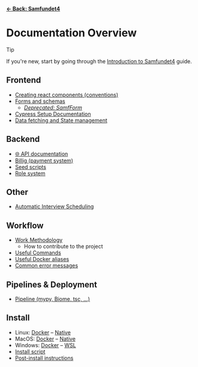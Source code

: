 [**&larr; Back: Samfundet4**](../)

# Documentation Overview

> [!TIP]
> If you're new, start by going through the [Introduction to Samfundet4](./introduction.md) guide.

## Frontend

- [Creating react components (conventions)](./technical/frontend/components.md)
- [Forms and schemas](./technical/frontend/forms.md)
  - [*Deprecated: SamfForm*](./technical/frontend/samfform.md)
- [Cypress Setup Documentation](./technical/frontend/cypress.md)
- [Data fetching and State management](./technical/frontend/data-fetching.md)

## Backend

- [🌐 API documentation](./api-docs.md)
- [Billig (payment system)](./technical/backend/billig.md)
- [Seed scripts](./technical/backend/seed.md)
- [Role system](./technical/backend/rolesystem.md)

## Other

- [Automatic Interview Scheduling](./intervew-scheduling.md)

## Workflow

- [Work Methodology](./work-methodology.md)
    - How to contribute to the project
- [Useful Commands](./useful-commands.md)
- [Useful Docker aliases](./docker-project-specific-commands.md)
- [Common error messages](./common-errors.md)

## Pipelines & Deployment

- [Pipeline (mypy, Biome, tsc, ...)](./technical/pipeline.md)

## Install

- Linux: [Docker](./install/linux-docker.md) – [Native](./install/linux-native.md)
- MacOS: [Docker](./install/mac-docker.md) – [Native](./install/mac-native.md)
- Windows: [Docker](./install/windows-docker.md) – [WSL](./install/windows-wsl.md)
- [Install script](./install/install-script.md)
- [Post-install instructions](./install/post-install.md)

